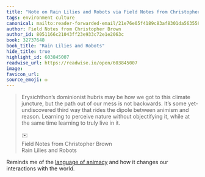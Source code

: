 ```yaml
---
title: "Note on Rain Lilies and Robots via Field Notes from Christopher Brown"
tags: environment culture
canonical: mailto:reader-forwarded-email/21e76e05f4189c83af8301da5635580f
author: Field Notes from Christopher Brown
author_id: 8051166c21043ff23e933c72e1e2063c
book: 32737648
book_title: "Rain Lilies and Robots"
hide_title: true
highlight_id: 603845007
readwise_url: https://readwise.io/open/603845007
image: 
favicon_url: 
source_emoji: ✉️
---
```


> Erysichthon’s dominionist hubris may be how we got to this climate juncture, but the path out of our mess is not backwards. It’s some yet-undiscovered third way that rides the dipole between animism and reason. Learning to perceive nature without objectifying it, while at the same time learning to truly live in it.
> <div class="quoteback-footer"><div class="quoteback-avatar"><span class="mini-emoji"> ✉️</span></div><div class="quoteback-metadata"><div class="metadata-inner"><span style="display:none">FROM:</span><div aria-label="Field Notes from Christopher Brown" class="quoteback-author"> Field Notes from Christopher Brown</div><div aria-label="Rain Lilies and Robots" class="quoteback-title"> Rain Lilies and Robots</div></div></div></div>

Reminds me of the [language of animacy](https://notes.joshbeckman.org/notes/573688451) and how it changes our interactions with the world.